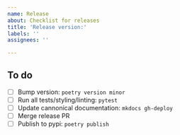 ```yaml
---
name: Release
about: Checklist for releases
title: 'Release version:'
labels: ''
assignees: ''

---
```


## To do
- [ ] Bump version: `poetry version minor`
- [ ] Run all tests/styling/linting: `pytest`
- [ ] Update cannonical documentation: `mkdocs gh-deploy`
- [ ] Merge release PR
- [ ] Publish to pypi: `poetry publish`
